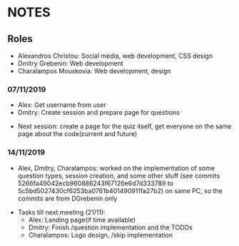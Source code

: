 # NOTES

## Roles
- Alexandros Christou: Social media, web development, CSS design
- Dmitry Grebenin: Web development
- Charalampos Mouskovia: Web development, design


### 07/11/2019
- Alex: Get username from user
- Dmitry: Create session and prepare page for questions

* Next session: create a page for the quiz itself, get everyone on the same page about the code(current and future)

### 14/11/2019
- Alex, Dmitry, Charalampos: worked on the implementation of some question types, session creation, and some other stuff (see commits 5266fa49042ecb960886243f67126e6d7d333789 to 5c5bd5027430cf6253ba0761b401490911fa27b2) on same PC, so the commits are from DGrebenin only

* Tasks till next meeting (21/11):
    + Alex: Landing page(if time available)
    + Dmitry: Finish /question implementation and the TODOs
    + Charalampos: Logo design, /skip implementation